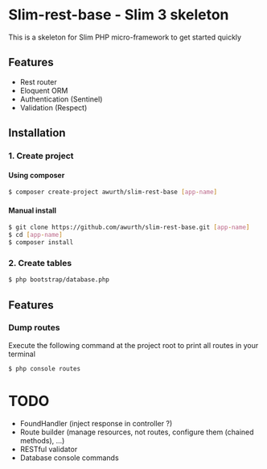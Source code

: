 # Slim-rest-base - Slim 3 skeleton
This is a skeleton for Slim PHP micro-framework to get started quickly

## Features
- Rest router
- Eloquent ORM
- Authentication (Sentinel)
- Validation (Respect)

## Installation
### 1. Create project
#### Using composer
``` bash
$ composer create-project awurth/slim-rest-base [app-name]
```

#### Manual install
``` bash
$ git clone https://github.com/awurth/slim-rest-base.git [app-name]
$ cd [app-name]
$ composer install
```

### 2. Create tables
``` bash
$ php bootstrap/database.php
```

## Features
### Dump routes
Execute the following command at the project root to print all routes in your terminal
``` bash
$ php console routes
```

# TODO
- FoundHandler (inject response in controller ?)
- Route builder (manage resources, not routes, configure them (chained methods), ...)
- RESTful validator
- Database console commands
